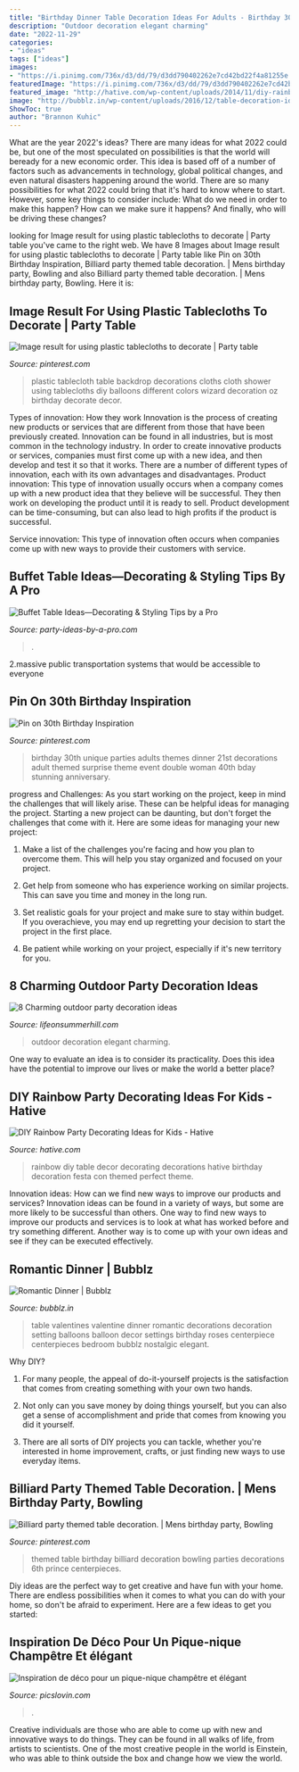 ```yaml
---
title: "Birthday Dinner Table Decoration Ideas For Adults - Birthday 30th Unique Parties Adults Themes Dinner 21st Decorations Adult Themed Surprise Theme Event Double Woman 40th Bday Stunning Anniversary"
description: "Outdoor decoration elegant charming"
date: "2022-11-29"
categories:
- "ideas"
tags: ["ideas"]
images:
- "https://i.pinimg.com/736x/d3/dd/79/d3dd790402262e7cd42bd22f4a81255e.jpg"
featuredImage: "https://i.pinimg.com/736x/d3/dd/79/d3dd790402262e7cd42bd22f4a81255e.jpg"
featured_image: "http://hative.com/wp-content/uploads/2014/11/diy-rainbow-party-decorating-ideas/5-rainbow-table-decor.jpg"
image: "http://bubblz.in/wp-content/uploads/2016/12/table-decoration-ideas-valentines-day-dinner-red-roses-balloons-table-setting.jpg"
ShowToc: true
author: "Brannon Kuhic"
---
```



What are the year 2022's ideas?
There are many ideas for what 2022 could be, but one of the most speculated on possibilities is that the world will beready for a new economic order. This idea is based off of a number of factors such as advancements in technology, global political changes, and even natural disasters happening around the world. There are so many possibilities for what 2022 could bring that it's hard to know where to start. However, some key things to consider include: What do we need in order to make this happen? How can we make sure it happens? And finally, who will be driving these changes?

	

		
looking for Image result for using plastic tablecloths to decorate | Party table you've came to the right web. We have 8 Images about Image result for using plastic tablecloths to decorate | Party table like Pin on 30th Birthday Inspiration, Billiard party themed table decoration. | Mens birthday party, Bowling and also Billiard party themed table decoration. | Mens birthday party, Bowling. Here it is:
		
    
## Image Result For Using Plastic Tablecloths To Decorate | Party Table

<img loading=lazy src="https://i.pinimg.com/736x/d3/dd/79/d3dd790402262e7cd42bd22f4a81255e.jpg" onerror="this.onerror=null;this.src='https://tse1.mm.bing.net/th?id=OIP.fsgXL19G6ST80wZ-xk88VAHaJ3&amp;pid=15.1';" alt="Image result for using plastic tablecloths to decorate | Party table">

_Source: pinterest.com_

>plastic tablecloth table backdrop decorations cloths cloth shower using tablecloths diy balloons different colors wizard decoration oz birthday decorate decor. 

	

Types of innovation: How they work
Innovation is the process of creating new products or services that are different from those that have been previously created. Innovation can be found in all industries, but is most common in the technology industry. In order to create innovative products or services, companies must first come up with a new idea, and then develop and test it so that it works. There are a number of different types of innovation, each with its own advantages and disadvantages. 
Product innovation: This type of innovation usually occurs when a company comes up with a new product idea that they believe will be successful. They then work on developing the product until it is ready to sell. Product development can be time-consuming, but can also lead to high profits if the product is successful. 

Service innovation: This type of innovation often occurs when companies come up with new ways to provide their customers with service.

    
## Buffet Table Ideas—Decorating &amp; Styling Tips By A Pro

<img loading=lazy src="https://www.party-ideas-by-a-pro.com/image-files/buffet2h.jpg" onerror="this.onerror=null;this.src='https://tse2.mm.bing.net/th?id=OIP.GRRQ9HyEG5QZl-WuWQY1SAAAAA&amp;pid=15.1';" alt="Buffet Table Ideas—Decorating &amp; Styling Tips by a Pro">

_Source: party-ideas-by-a-pro.com_

>. 

	

2.massive public transportation systems that would be accessible to everyone

    
## Pin On 30th Birthday Inspiration

<img loading=lazy src="https://i.pinimg.com/736x/bd/2e/04/bd2e04353ad3cb7fdae7a3efdda241fe--unique-birthday-party-ideas-th-birthday-parties.jpg" onerror="this.onerror=null;this.src='https://tse4.mm.bing.net/th?id=OIP.pXibzKJu8JZ6K09u_d9bOAHaOq&amp;pid=15.1';" alt="Pin on 30th Birthday Inspiration">

_Source: pinterest.com_

>birthday 30th unique parties adults themes dinner 21st decorations adult themed surprise theme event double woman 40th bday stunning anniversary. 

	

progress and Challenges: As you start working on the project, keep in mind the challenges that will likely arise. These can be helpful ideas for managing the project.
Starting a new project can be daunting, but don't forget the challenges that come with it. Here are some ideas for managing your new project:
1. Make a list of the challenges you're facing and how you plan to overcome them. This will help you stay organized and focused on your project.

2. Get help from someone who has experience working on similar projects. This can save you time and money in the long run.

3. Set realistic goals for your project and make sure to stay within budget. If you overachieve, you may end up regretting your decision to start the project in the first place.

4. Be patient while working on your project, especially if it's new territory for you.

    
## 8 Charming Outdoor Party Decoration Ideas

<img loading=lazy src="https://lifeonsummerhill.com/wp-content/uploads/2018/07/IMG_4276.jpg" onerror="this.onerror=null;this.src='https://tse1.mm.bing.net/th?id=OIP.cI5dbD6rgqC6V5bwZwG5vAHaLJ&amp;pid=15.1';" alt="8 Charming outdoor party decoration ideas">

_Source: lifeonsummerhill.com_

>outdoor decoration elegant charming. 

	

One way to evaluate an idea is to consider its practicality. Does this idea have the potential to improve our lives or make the world a better place?

    
## DIY Rainbow Party Decorating Ideas For Kids - Hative

<img loading=lazy src="http://hative.com/wp-content/uploads/2014/11/diy-rainbow-party-decorating-ideas/5-rainbow-table-decor.jpg" onerror="this.onerror=null;this.src='https://tse4.mm.bing.net/th?id=OIP.nMuxdESfSZj1uaUReL2v-AHaLI&amp;pid=15.1';" alt="DIY Rainbow Party Decorating Ideas for Kids - Hative">

_Source: hative.com_

>rainbow diy table decor decorating decorations hative birthday decoration festa con themed perfect theme. 

	

Innovation ideas: How can we find new ways to improve our products and services?
Innovation ideas can be found in a variety of ways, but some are more likely to be successful than others. One way to find new ways to improve our products and services is to look at what has worked before and try something different. Another way is to come up with your own ideas and see if they can be executed effectively.

    
## Romantic Dinner | Bubblz

<img loading=lazy src="http://bubblz.in/wp-content/uploads/2016/12/table-decoration-ideas-valentines-day-dinner-red-roses-balloons-table-setting.jpg" onerror="this.onerror=null;this.src='https://tse2.mm.bing.net/th?id=OIP.txuW7r2AhukZnhpn-2i4PwHaLG&amp;pid=15.1';" alt="Romantic Dinner | Bubblz">

_Source: bubblz.in_

>table valentines valentine dinner romantic decorations decoration setting balloons balloon decor settings birthday roses centerpiece centerpieces bedroom bubblz nostalgic elegant. 

	

Why DIY?
1. For many people, the appeal of do-it-yourself projects is the satisfaction that comes from creating something with your own two hands.
2. Not only can you save money by doing things yourself, but you can also get a sense of accomplishment and pride that comes from knowing you did it yourself.

3. There are all sorts of DIY projects you can tackle, whether you're interested in home improvement, crafts, or just finding new ways to use everyday items.

    
## Billiard Party Themed Table Decoration. | Mens Birthday Party, Bowling

<img loading=lazy src="https://i.pinimg.com/736x/15/e6/04/15e604017afad8526f44fd66334aef2b.jpg" onerror="this.onerror=null;this.src='https://tse3.mm.bing.net/th?id=OIP.cpnwfTVoCIigVD-aPH_tFwHaJ4&amp;pid=15.1';" alt="Billiard party themed table decoration. | Mens birthday party, Bowling">

_Source: pinterest.com_

>themed table birthday billiard decoration bowling parties decorations 6th prince centerpieces. 

	

Diy ideas are the perfect way to get creative and have fun with your home. There are endless possibilities when it comes to what you can do with your home, so don't be afraid to experiment. Here are a few ideas to get you started:

    
## Inspiration De Déco Pour Un Pique-nique Champêtre Et élégant

<img loading=lazy src="https://picslovin.com/wp-content/uploads/2015/06/idee-pour-pique-nique-elegant-champetre-piscine-table-basse-coussins-deco-art-de-la-table-2.jpg" onerror="this.onerror=null;this.src='https://tse2.mm.bing.net/th?id=OIP.6YTDl3fF8mUMw0ybtrVqGwHaLH&amp;pid=15.1';" alt="Inspiration de déco pour un pique-nique champêtre et élégant">

_Source: picslovin.com_

>. 

	

Creative individuals are those who are able to come up with new and innovative ways to do things. They can be found in all walks of life, from artists to scientists. One of the most creative people in the world is Einstein, who was able to think outside the box and change how we view the world.

